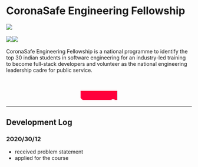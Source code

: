 # CoronaSafe Engineering Fellowship
[<img src="https://fullstack.pupilfirst.org/logos/coronaSafe-engineering-fellowship-logo.svg" height=50>](https://fullstack.pupilfirst.org/)

<img src="https://fullstack.pupilfirst.org/logos/aicte-logo.png" height=50><img src="https://fullstack.pupilfirst.org/logos/NSTEDB-logo.svg" height=50>

CoronaSafe Engineering Fellowship is a national programme to identify the top 30 indian students in software engineering for an industry-led training to become full-stack developers and volunteer as the national engineering leadership cadre for public service.
<div align="center">
  <br>
  <br>
  <img src="https://raw.githubusercontent.com/sarathsajan/coronasafe-engineering-fellowship/main/image.svg" width=20%>
</div>

___

## Development Log
### 2020/30/12
* received problem statement
* applied for the course
